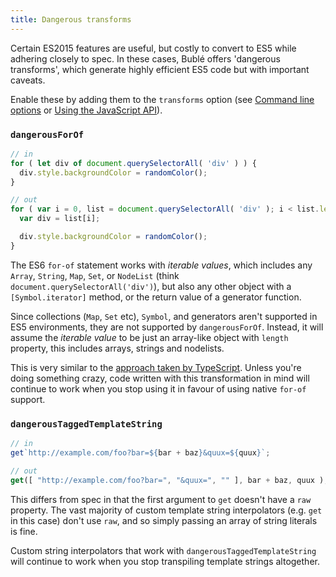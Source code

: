 ```yaml
---
title: Dangerous transforms
---
```


Certain ES2015 features are useful, but costly to convert to ES5 while adhering closely to spec. In these cases, Bublé offers 'dangerous transforms', which generate highly efficient ES5 code but with important caveats.

Enable these by adding them to the `transforms` option (see [Command line options](#command-line-options) or [Using the JavaScript API](#using-the-javascript-api)).


### `dangerousForOf`

```js
// in
for ( let div of document.querySelectorAll( 'div' ) ) {
  div.style.backgroundColor = randomColor();
}

// out
for ( var i = 0, list = document.querySelectorAll( 'div' ); i < list.length; i += 1 ) {
  var div = list[i];

  div.style.backgroundColor = randomColor();
}
```

The ES6 `for-of` statement works with *iterable values*, which includes any `Array`, `String`, `Map`, `Set`, or `NodeList` (think `document.querySelectorAll('div')`), but also any other object with a `[Symbol.iterator]` method, or the return value of a generator function.

Since collections (`Map`, `Set` etc), `Symbol`, and generators aren't supported in ES5 environments, they are not supported by `dangerousForOf`. Instead, it will assume the *iterable value* to be just an array-like object with `length` property, this includes arrays, strings and nodelists.

This is very similar to the [approach taken by TypeScript](https://basarat.gitbooks.io/typescript/content/docs/for...of.html). Unless you're doing something crazy, code written with this transformation in mind will continue to work when you stop using it in favour of using native `for-of` support.


### `dangerousTaggedTemplateString`

```js
// in
get`http://example.com/foo?bar=${bar + baz}&quux=${quux}`;

// out
get([ "http://example.com/foo?bar=", "&quux=", "" ], bar + baz, quux );
```

This differs from spec in that the first argument to `get` doesn't have a `raw` property. The vast majority of custom template string interpolators (e.g. `get` in this case) don't use `raw`, and so simply passing an array of string literals is fine.

Custom string interpolators that work with `dangerousTaggedTemplateString` will continue to work when you stop transpiling template strings altogether.
